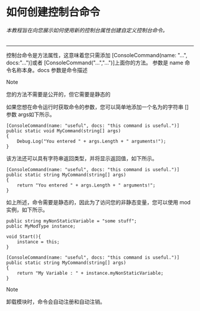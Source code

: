 # 如何创建控制台命令 
###### 本教程旨在向您展示如何使用新的控制台属性创建自定义控制台命令。 

---

控制台命令是方法属性，这意味着您只需添加 [ConsoleCommand(name: "...", docs:"...")]或者 [ConsoleCommand("...","...")]上面你的方法。 
 参数是  name 命令名称本身。docs 参数是命令描述 
>[!NOTE]
>您的方法不需要是公开的，但它需要是静态的
 
如果您想在命令运行时获取命令的参数，您可以简单地添加一个名为的字符串 [] 参数 args如下所示。 
   
    [ConsoleCommand(name: "useful", docs: "this command is useful.")]
    public static void MyCommand(string[] args)
    {
        Debug.Log("You entered " + args.Length + " arguments!");
    }

该方法还可以具有字符串返回类型，并将显示返回值，如下所示。

    [ConsoleCommand(name: "useful", docs: "this command is useful.")]
    public static string MyCommand(string[] args)
    {
        return "You entered " + args.Length + " arguments!";
    }

如上所述，命令需要是静态的，因此为了访问您的非静态变量，您可以使用 mod 实例，如下所示。 

    public string myNonStaticVariable = "some stuff";
    public MyModType instance;

    void Start(){
        instance = this;
    }

    [ConsoleCommand(name: "useful", docs: "this command is useful.")]
    public static string MyCommand(string[] args)
    {
        return "My Variable : " + instance.myNonStaticVariable;
    }
    
>[!NOTE]
>卸载模块时，命令会自动注册和自动注销。